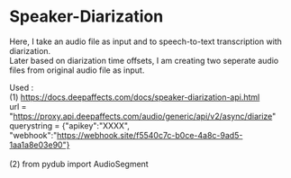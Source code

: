 # Speaker-Diarization

Here, I take an audio file as input and to speech-to-text transcription with diarization.  </br>
Later based on diarization time offsets, I am creating two seperate audio files from original audio file as input.

Used : </br>
(1) https://docs.deepaffects.com/docs/speaker-diarization-api.html </br>
url = "https://proxy.api.deepaffects.com/audio/generic/api/v2/async/diarize" </br>
querystring = {"apikey":"XXXX", "webhook":"https://webhook.site/f5540c7c-b0ce-4a8c-9ad5-1aa1a8e03e90"}
</br>
</br>
(2) from pydub import AudioSegment
